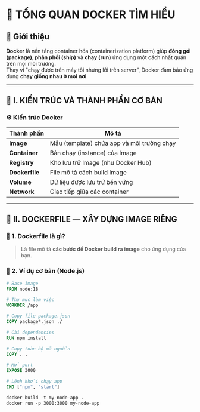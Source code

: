 # 🐳 TỔNG QUAN DOCKER TÌM HIỂU 

## 📘 Giới thiệu

**Docker** là nền tảng container hóa (containerization platform) giúp **đóng gói (package), phân phối (ship)** và **chạy (run)** ứng dụng một cách nhất quán trên mọi môi trường.  
Thay vì "chạy được trên máy tôi nhưng lỗi trên server", Docker đảm bảo ứng dụng **chạy giống nhau ở mọi nơi**.

---

## 🧱 I. KIẾN TRÚC VÀ THÀNH PHẦN CƠ BẢN

### ⚙️ Kiến trúc Docker

| Thành phần     | Mô tả                                      |
| -------------- | ------------------------------------------ |
| **Image**      | Mẫu (template) chứa app và môi trường chạy |
| **Container**  | Bản chạy (instance) của Image              |
| **Registry**   | Kho lưu trữ Image (như Docker Hub)         |
| **Dockerfile** | File mô tả cách build Image                |
| **Volume**     | Dữ liệu được lưu trữ bền vững              |
| **Network**    | Giao tiếp giữa các container               |

---

## 🐳 II. DOCKERFILE — XÂY DỰNG IMAGE RIÊNG

### 🧩 1. Dockerfile là gì?

> Là file mô tả **các bước để Docker build ra image** cho ứng dụng của bạn.

### 📄 2. Ví dụ cơ bản (Node.js)

```dockerfile
# Base image
FROM node:18

# Thư mục làm việc
WORKDIR /app

# Copy file package.json
COPY package*.json ./

# Cài dependencies
RUN npm install

# Copy toàn bộ mã nguồn
COPY . .

# Mở port
EXPOSE 3000

# Lệnh khởi chạy app
CMD ["npm", "start"]

docker build -t my-node-app .
docker run -p 3000:3000 my-node-app
```

